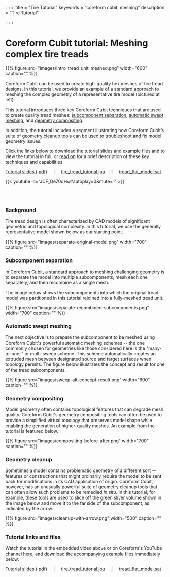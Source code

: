 +++
title = "Tire Tutorial"
keywords = "coreform cubit, meshing"
description = "Tire Tutorial"

+++

# Coreform Cubit tutorial: Meshing complex tire treads
<!-- {{% figure src="images/intro_tread_unit_meshed.png" width="300" caption="" class="floatleft" %}} -->
{{% figure src="images/intro_tread_unit_meshed.png" width="600" caption="" %}}

Coreform Cubit can be used to create high-quality hex meshes of tire tread designs. In this tutorial, we provide an example of a standard approach to meshing the complex geometry of a representative tire model (pictured at left).

This tutorial introduces three key Coreform Cubit techniques that are used to create quality tread meshes: [subcomponent separation](#subcomponent-separation), [automatic swept meshing](#automatic-swept-meshing), and [geometry compositing](#geometry-compositing).

In addition, the tutorial includes a segment illustrating how Coreform Cubit’s suite of [geometry cleanup](#geometry-cleanup) tools can be used to troubleshoot and fix model geometry issues.

Click the links below to download the tutorial slides and example files and to view the tutorial in full, or [read on](#background) for a brief description of these key techniques and capabilities.

[Tutorial slides (.pdf)](files/Tire_Meshing_Tutorial.pdf) &nbsp; &nbsp; | &nbsp; &nbsp; [tire_tread_tutorial.jou](files/tire_tread_tutorial.jou) &nbsp; &nbsp; | &nbsp; &nbsp; [tread_flat_model.sat](files/tread_flat_model.sat)

{{< youtube id="JCF_Qe70qHw?autoplay=0&mute=1" >}}

<br>
<br>

### Background
Tire tread design is often characterized by CAD models of significant geometric and topological complexity. In this tutorial, we use the generally representative model shown below as our starting point. 

{{% figure src="images/separate-original-model.png" width="700" caption="" %}}


### Subcomponent separation
In Coreform Cubit, a standard approach to meshing challenging geometry is to separate the model into multiple subcomponents, mesh each one separately, and then recombine as a single mesh. 

The image below shows the subcomponents into which the original tread model was partitioned in this tutorial rejoined into a fully-meshed tread unit.

{{% figure src="images/separate-recombined-subcomponents.png" width="700" caption="" %}}


### Automatic swept meshing
The next objective is to prepare the subcomponent to be meshed using Coreform Cubit's powerful automatic meshing schemes -- the one commonly chosen for geometries like those considered here is the "many-to-one-" or multi-sweep scheme. This scheme automatically creates an extruded mesh between designated source and target surfaces when topology permits. The figure below illustrates the concept and result for one of the tread subcomponents. 

{{% figure src="images/sweep-alt-concept-result.png" width="600" caption="" %}}


### Geometry compositing
Model geometry often contains topological features that can degrade mesh quality. Coreform Cubit's geometry compositing tools can often be used to provide a simplified virtual topology that preserves model shape while enabling the generation of higher-quality meshes. An example from the tutorial is featured below.

{{% figure src="images/compositing-before-after.png" width="700" caption="" %}}


### Geometry cleanup
Sometimes a model contains problematic geometry of a different sort -- features or constructions that might ordinarily require the model to be sent back for modifications in its CAD application of origin. Coreform Cubit, however, has an unusually powerful suite of geometry cleanup tools that can often allow such problems to be remedied *in situ*. In this tutorial, for example, these tools are used to slice off the green sliver volume shown in the image below and move it to the far side of the subcomponent, as indicated by the arrow. 

{{% figure src="images/cleanup-with-arrow.png" width="500" caption="" %}}


### Tutorial links and files

Watch the tutorial in the embedded video above or on Coreform's YouTube channel [here](https://www.youtube.com/watch?v=bjIDtpDweIs), and download the accompanying example files immediately below: 

[Tutorial slides (.pdf)](files/Tire_Meshing_Tutorial.pdf) &nbsp; &nbsp; | &nbsp; &nbsp; [tire_tread_tutorial.jou](files/tire_tread_tutorial.jou) &nbsp; &nbsp; | &nbsp; &nbsp; [tread_flat_model.sat](files/tread_flat_model.sat)

<br><br><br><br><br><br>
